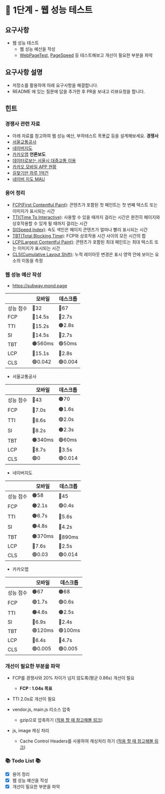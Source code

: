 # 🚀 1단계 - 웹 성능 테스트
## 요구사항
- 웹 성능 테스트
  - 웹 성능 예산을 작성
  - [WebPageTest](https://www.webpagetest.org/), [PageSpeed](https://pagespeed.web.dev/?utm_source=psi&utm_medium=redirect) 등 테스트해보고 개선이 필요한 부분을 파악

## 요구사항 설명
- 저장소를 활용하여 아래 요구사항을 해결합니다.
- README 에 있는 질문에 답을 추가한 후 PR을 보내고 리뷰요청을 합니다.

## 힌트
### 경쟁사 관련 자료
- 아래 자료를 참고하여 웹 성능 예산, 부하테스트 목푯값 등을 설계해보세요.
**경쟁사**
- [서울교통공사](http://www.seoulmetro.co.kr/kr/cyberStation.do) 
- [네이버지도](https://m.map.naver.com/subway/subwayLine.naver?region=1000) 
- [카카오맵](https://m.map.kakao.com/)
**언론보도**
- [데이터로보는 서울시 대중교통 이용](https://www.bigdata-map.kr/datastory/traffic/seoul)
- [카카오 모바일 APP 현황](https://ko.lab.appa.pe/2016-09/kakao-korea.html)
- [길찾기만 하루 1억건](https://news.mt.co.kr/mtview.php?no=2021090916014079809)
- [네이버 지도 MAU](https://blog.naver.com/rkwkrhspm/222515422896)

### 용어 정리
- [FCP(First Contentful Paint)](https://web.dev/first-contentful-paint/?utm_source=lighthouse&utm_medium=lr): 콘텐츠가 포함된 첫 페인트는 첫 번째 텍스트 또는 이미지가 표시되는 시간
- [TTI(Time To Interactive)](https://web.dev/interactive/?utm_source=lighthouse&utm_medium=lr): 사용할 수 있을 때까지 걸리는 시간은 완전히 페이지와 상호작용할 수 있게 될 때까지 걸리는 시간
- [SI(Speed Index)](https://web.dev/speed-index/?utm_source=lighthouse&utm_medium=lr): 속도 색인은 페이지 콘텐츠가 얼마나 빨리 표시되는 시간
- [TBT(Total Blocking Time)](https://web.dev/lighthouse-total-blocking-time/?utm_source=lighthouse&utm_medium=lr): FCP와 상호작용 시간 사이의 모든 시간의 합
- [LCP(Largest Contentful Paint)](https://web.dev/lighthouse-largest-contentful-paint/?utm_source=lighthouse&utm_medium=lr): 콘텐츠가 포함된 최대 페인트는 최대 텍스트 또는 이미지가 표시되는 시간
- [CLS(Cumulative Layout Shift)](https://web.dev/cls/?utm_source=lighthouse&utm_medium=lr): 누적 레이아웃 변경은 표시 영역 안에 보이는 요소의 이동을 측정

### 웹 성능 예산 작성
- https://subway.mond.page

|  | 모바일 | 데스크톱 |
| --- | --- | --- |
| 성능 점수 | 🔴32 | 🔴67 |
| FCP | 🔴14.5s | 🔴2.7s |
| TTI | 🔴15.2s | 🟠2.8s |
| SI | 🔴14.5s | 🔴2.7s |
| TBT | 🟠560ms | 🟢50ms |
| LCP | 🔴15.1s | 🔴2.8s |
| CLS | 🟢0.042 | 🟢0.004 |

- 서울교통공사

|  | 모바일 | 데스크톱 |
| --- | --- | --- |
| 성능 점수 | 🔴43 | 🟠70 |
| FCP | 🔴7.0s | 🟠1.6s |
| TTI | 🔴8.6s | 🟢2.0s |
| SI | 🔴8.2s | 🟠2.3s |
| TBT | 🟠340ms | 🟢60ms |
| LCP | 🔴8.7s | 🔴3.5s |
| CLS | 🟢0 | 🟢0.014 |

- 네이버지도

|  | 모바일 | 데스크톱 |
| --- | --- | --- |
| 성능 점수 | 🟠58 | 🔴45 |
| FCP | 🟠2.1s | 🟢0.4s |
| TTI | 🟠6.7s | 🔴5.6s |
| SI | 🟠4.8s | 🔴4.2s |
| TBT | 🟠370ms | 🔴890ms |
| LCP | 🔴7.6s | 🔴2.5s |
| CLS | 🟢0.03 | 🟢0.014 |

- 카카오맵

|  | 모바일 | 데스크톱 |
| --- | --- | --- |
| 성능 점수 | 🟠67 | 🟠68 |
| FCP | 🟢1.7s | 🟢0.6s |
| TTI | 🟠4.6s | 🟠2.5s |
| SI | 🔴6.9s | 🔴2.4s |
| TBT | 🟢120ms | 🟢100ms |
| LCP | 🔴6.4s | 🔴4.7s |
| CLS | 🟢0.005 | 🟢0.005 |

### 개선이 필요한 부분을 파악
- FCP를 경쟁사와 20% 차이가 넘지 않도록(평균 0.86s) 개선이 필요 
  - **FCP : 1.04s 목표**
- TTI 2.0s로 개선이 필요

- vendor.js, main.js 리소스 압축
  - gzip으로 압축하기 ([적용 할 때 참고해볼 링크](https://betterexplained.com/articles/how-to-optimize-your-site-with-gzip-compression/))
- js, image 캐싱 처리
  - Cache Control Headers를 사용하여 캐싱처리 하기 ([적용 할 때 참고해볼 링크](https://www.baeldung.com/spring-security-cache-control-headers))

### 📚 Todo List 📚
- [x] 용어 정리
- [x] 웹 성능 예산을 작성
- [x] 개선이 필요한 부분을 파악
